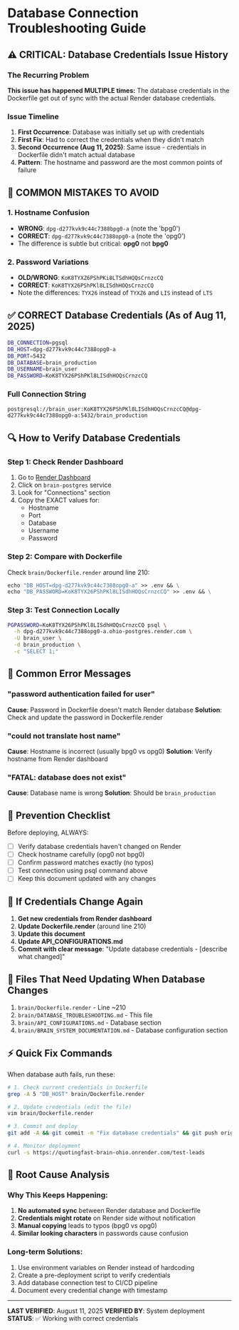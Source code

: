 # Database Connection Troubleshooting Guide

## ⚠️ CRITICAL: Database Credentials Issue History

### The Recurring Problem
**This issue has happened MULTIPLE times:** The database credentials in the Dockerfile get out of sync with the actual Render database credentials.

### Issue Timeline
1. **First Occurrence**: Database was initially set up with credentials
2. **First Fix**: Had to correct the credentials when they didn't match
3. **Second Occurrence (Aug 11, 2025)**: Same issue - credentials in Dockerfile didn't match actual database
4. **Pattern**: The hostname and password are the most common points of failure

## 🔴 COMMON MISTAKES TO AVOID

### 1. Hostname Confusion
- **WRONG**: `dpg-d277kvk9c44c7388bpg0-a` (note the 'bpg0')
- **CORRECT**: `dpg-d277kvk9c44c7388opg0-a` (note the 'opg0')
- The difference is subtle but critical: **opg0** not **bpg0**

### 2. Password Variations
- **OLD/WRONG**: `KoK8TYXZ6PShPKi8LTSdhHQQsCrnzcCQ`
- **CORRECT**: `KoK8TYX26PShPKl8LISdhHOQsCrnzcCQ`
- Note the differences: `TYX26` instead of `TYXZ6` and `LIS` instead of `LTS`

## ✅ CORRECT Database Credentials (As of Aug 11, 2025)

```bash
DB_CONNECTION=pgsql
DB_HOST=dpg-d277kvk9c44c7388opg0-a
DB_PORT=5432
DB_DATABASE=brain_production
DB_USERNAME=brain_user
DB_PASSWORD=KoK8TYX26PShPKl8LISdhHOQsCrnzcCQ
```

### Full Connection String
```
postgresql://brain_user:KoK8TYX26PShPKl8LISdhHOQsCrnzcCQ@dpg-d277kvk9c44c7388opg0-a:5432/brain_production
```

## 🔍 How to Verify Database Credentials

### Step 1: Check Render Dashboard
1. Go to [Render Dashboard](https://dashboard.render.com)
2. Click on `brain-postgres` service
3. Look for "Connections" section
4. Copy the EXACT values for:
   - Hostname
   - Port
   - Database
   - Username
   - Password

### Step 2: Compare with Dockerfile
Check `brain/Dockerfile.render` around line 210:
```dockerfile
echo "DB_HOST=dpg-d277kvk9c44c7388opg0-a" >> .env && \
echo "DB_PASSWORD=KoK8TYX26PShPKl8LISdhHOQsCrnzcCQ" >> .env && \
```

### Step 3: Test Connection Locally
```bash
PGPASSWORD=KoK8TYX26PShPKl8LISdhHOQsCrnzcCQ psql \
  -h dpg-d277kvk9c44c7388opg0-a.ohio-postgres.render.com \
  -U brain_user \
  -d brain_production \
  -c "SELECT 1;"
```

## 🚨 Common Error Messages

### "password authentication failed for user"
**Cause**: Password in Dockerfile doesn't match Render database
**Solution**: Check and update the password in Dockerfile.render

### "could not translate host name"
**Cause**: Hostname is incorrect (usually bpg0 vs opg0)
**Solution**: Verify hostname from Render dashboard

### "FATAL: database does not exist"
**Cause**: Database name is wrong
**Solution**: Should be `brain_production`

## 📝 Prevention Checklist

Before deploying, ALWAYS:
- [ ] Verify database credentials haven't changed on Render
- [ ] Check hostname carefully (opg0 not bpg0)
- [ ] Confirm password matches exactly (no typos)
- [ ] Test connection using psql command above
- [ ] Keep this document updated with any changes

## 🔄 If Credentials Change Again

1. **Get new credentials from Render dashboard**
2. **Update Dockerfile.render** (around line 210)
3. **Update this document**
4. **Update API_CONFIGURATIONS.md**
5. **Commit with clear message**: "Update database credentials - [describe what changed]"

## 📌 Files That Need Updating When Database Changes

1. `brain/Dockerfile.render` - Line ~210
2. `brain/DATABASE_TROUBLESHOOTING.md` - This file
3. `brain/API_CONFIGURATIONS.md` - Database section
4. `brain/BRAIN_SYSTEM_DOCUMENTATION.md` - Database configuration section

## ⚡ Quick Fix Commands

When database auth fails, run these:
```bash
# 1. Check current credentials in Dockerfile
grep -A 5 "DB_HOST" brain/Dockerfile.render

# 2. Update credentials (edit the file)
vim brain/Dockerfile.render

# 3. Commit and deploy
git add -A && git commit -m "Fix database credentials" && git push origin main

# 4. Monitor deployment
curl -s https://quotingfast-brain-ohio.onrender.com/test-leads
```

## 🎯 Root Cause Analysis

### Why This Keeps Happening:
1. **No automated sync** between Render database and Dockerfile
2. **Credentials might rotate** on Render side without notification
3. **Manual copying** leads to typos (bpg0 vs opg0)
4. **Similar looking characters** in passwords cause confusion

### Long-term Solutions:
1. Use environment variables on Render instead of hardcoding
2. Create a pre-deployment script to verify credentials
3. Add database connection test to CI/CD pipeline
4. Document every credential change with timestamp

---

**LAST VERIFIED**: August 11, 2025
**VERIFIED BY**: System deployment
**STATUS**: ✅ Working with correct credentials

